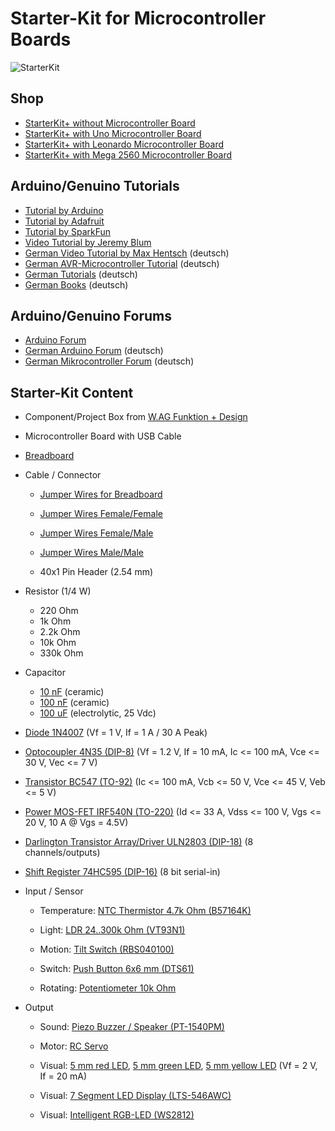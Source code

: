 # Starter-Kit for Microcontroller Boards

![StarterKit](https://github.com/watterott/StarterKit-Microcontroller/raw/master/datasheets/StarterKit.jpg)

## Shop
* [StarterKit+ without Microcontroller Board](http://www.watterott.com/en/StarterKit-for-Arduino)
* [StarterKit+ with Uno Microcontroller Board](http://www.watterott.com/en/StarterKit-for-Arduino-UNO)
* [StarterKit+ with Leonardo Microcontroller Board](http://www.watterott.com/en/StarterKit-for-Arduino-Leonardo)
* [StarterKit+ with Mega 2560 Microcontroller Board](http://www.watterott.com/en/StarterKit-for-Arduino-Mega)


## Arduino/Genuino Tutorials

* [Tutorial by Arduino](http://arduino.cc/en/Tutorial/HomePage)
* [Tutorial by Adafruit](http://learn.adafruit.com/adafruit-arduino-lesson-1-blink)
* [Tutorial by SparkFun](https://learn.sparkfun.com/tutorials/sik-experiment-guide-for-arduino---v32)
* [Video Tutorial by Jeremy Blum](http://www.youtube.com/playlist?list=PLA567CE235D39FA84)
* [German Video Tutorial by Max Hentsch](http://www.youtube.com/playlist?list=PLAB63281B90FB376E) (deutsch)
* [German AVR-Microcontroller Tutorial](https://www.mikrocontroller.net/articles/AVR-Tutorial) (deutsch)
* [German Tutorials](http://playground.arduino.cc/Deutsch/HomePage) (deutsch)
* [German Books](http://rn-wissen.de/wiki/index.php/B%C3%BCcher_zum_Thema_Mikrocontroller_Schwerpunkt_Arduino) (deutsch)


## Arduino/Genuino Forums

* [Arduino Forum](http://forum.arduino.cc)
* [German Arduino Forum](http://forum.arduino.cc/index.php?board=31.0) (deutsch)
* [German Mikrocontroller Forum](http://www.mikrocontroller.net) (deutsch)


## Starter-Kit Content

* Component/Project Box from [W.AG Funktion + Design](http://www.wag.de)

* Microcontroller Board with USB Cable

* [Breadboard](https://github.com/watterott/StarterKit-Microcontroller/raw/master/datasheets/Breadboard.png)

* Cable / Connector

  * [Jumper Wires for Breadboard](http://www.watterott.com/en/Breadboard-with-Wire-Kit)

  * [Jumper Wires Female/Female](http://www.watterott.com/en/Jumper-Wires-FF-100mm)

  * [Jumper Wires Female/Male](http://www.watterott.com/en/Jumper-Wires-FM-100mm)

  * [Jumper Wires Male/Male](http://www.watterott.com/en/Jumper-Wires-MM-100mm)

  * 40x1 Pin Header (2.54 mm)

* Resistor (1/4 W)
  * 220 Ohm
  * 1k Ohm
  * 2.2k Ohm
  * 10k Ohm
  * 330k Ohm

* Capacitor
  * [10 nF](https://github.com/watterott/StarterKit-Microcontroller/raw/master/datasheets/Capacitor.png) (ceramic)
  * [100 nF](https://github.com/watterott/StarterKit-Microcontroller/raw/master/datasheets/Capacitor.png) (ceramic)
  * [100 uF](https://github.com/watterott/StarterKit-Microcontroller/raw/master/datasheets/Capacitor_electrolytic.png) (electrolytic, 25 Vdc)

* [Diode 1N4007](https://github.com/watterott/StarterKit-Microcontroller/raw/master/datasheets/1N4007.pdf) (Vf = 1 V, If = 1 A / 30 A Peak)

* [Optocoupler 4N35 (DIP-8)](https://github.com/watterott/StarterKit-Microcontroller/raw/master/datasheets/4N35.pdf) (Vf = 1.2 V, If = 10 mA, Ic <= 100 mA, Vce <= 30 V, Vec <= 7 V)

* [Transistor BC547 (TO-92)](https://github.com/watterott/StarterKit-Microcontroller/raw/master/datasheets/BC547.pdf) (Ic <= 100 mA, Vcb <= 50 V, Vce <= 45 V, Veb <= 5 V)

* [Power MOS-FET IRF540N (TO-220)](https://github.com/watterott/StarterKit-Microcontroller/raw/master/datasheets/IRF540N.pdf) (Id <= 33 A, Vdss <= 100 V, Vgs <= 20 V, 10 A @ Vgs = 4.5V)

* [Darlington Transistor Array/Driver ULN2803 (DIP-18)](https://github.com/watterott/StarterKit-Microcontroller/raw/master/datasheets/ULN2803.pdf) (8 channels/outputs)

* [Shift Register 74HC595 (DIP-16)](https://github.com/watterott/StarterKit-Microcontroller/raw/master/datasheets/74HC595.pdf) (8 bit serial-in)

* Input / Sensor

  * Temperature: [NTC Thermistor 4.7k Ohm (B57164K)](https://github.com/watterott/StarterKit-Microcontroller/raw/master/datasheets/B57164K.pdf)

  * Light: [LDR 24..300k Ohm (VT93N1)](https://github.com/watterott/StarterKit-Microcontroller/raw/master/datasheets/VT93N1.pdf)

  * Motion: [Tilt Switch (RBS040100)](https://github.com/watterott/StarterKit-Microcontroller/raw/master/datasheets/RBS040100.pdf)

  * Switch: [Push Button 6x6 mm (DTS61)](https://github.com/watterott/StarterKit-Microcontroller/raw/master/datasheets/DTS61.pdf)

  * Rotating: [Potentiometer 10k Ohm](https://github.com/watterott/StarterKit-Microcontroller/raw/master/datasheets/Potentiometer.png)

* Output

  * Sound: [Piezo Buzzer / Speaker (PT-1540PM)](https://github.com/watterott/StarterKit-Microcontroller/raw/master/datasheets/PT-1540PM.pdf)

  * Motor: [RC Servo](https://github.com/watterott/StarterKit-Microcontroller/raw/master/datasheets/Servo.png)

  * Visual: [5 mm red LED](https://github.com/watterott/StarterKit-Microcontroller/raw/master/datasheets/LED_red.png), [5 mm green LED](https://github.com/watterott/StarterKit-Microcontroller/raw/master/datasheets/LED_green.png), [5 mm yellow LED](https://github.com/watterott/StarterKit-Microcontroller/raw/master/datasheets/LED_yellow.png) (Vf = 2 V, If = 20 mA)

  * Visual: [7 Segment LED Display (LTS-546AWC)](https://github.com/watterott/StarterKit-Microcontroller/raw/master/datasheets/LTS-546AWC.pdf)

  * Visual: [Intelligent RGB-LED (WS2812)](https://github.com/watterott/WS2812-Breakout)
